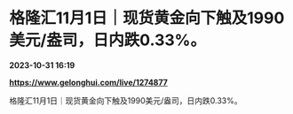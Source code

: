 # 格隆汇11月1日｜现货黄金向下触及1990美元/盎司，日内跌0.33%。

**2023-10-31 16:19**

**https://www.gelonghui.com/live/1274877**

格隆汇11月1日｜现货黄金向下触及1990美元/盎司，日内跌0.33%。